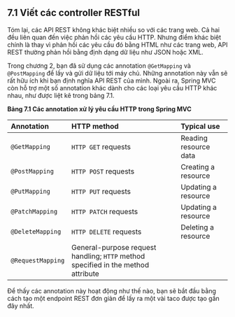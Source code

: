 ## 7.1 Viết các controller RESTful

Tóm lại, các API REST không khác biệt nhiều so với các trang web. Cả hai đều liên quan đến việc phản hồi các yêu cầu HTTP. Nhưng điểm khác biệt chính là thay vì phản hồi các yêu cầu đó bằng HTML như các trang web, API REST thường phản hồi bằng định dạng dữ liệu như JSON hoặc XML.

Trong chương 2, bạn đã sử dụng các annotation `@GetMapping` và `@PostMapping` để lấy và gửi dữ liệu tới máy chủ. Những annotation này vẫn sẽ rất hữu ích khi bạn định nghĩa API REST của mình. Ngoài ra, Spring MVC còn hỗ trợ một số annotation khác dành cho các loại yêu cầu HTTP khác nhau, như được liệt kê trong bảng 7.1.

**Bảng 7.1 Các annotation xử lý yêu cầu HTTP trong Spring MVC**

| Annotation | HTTP method | Typical use |
| :--- | :--- | :--- |
| `@GetMapping` | `HTTP GET` requests | Reading resource data |
| `@PostMapping` | `HTTP POST` requests | Creating a resource |
| `@PutMapping` | `HTTP PUT` requests | Updating a resource |
| `@PatchMapping` | `HTTP PATCH` requests | Updating a resource |
| `@DeleteMapping` | `HTTP DELETE` requests | Deleting a resource |
| `@RequestMapping` | General-purpose request handling; `HTTP` method specified in the method attribute |  |

Để thấy các annotation này hoạt động như thế nào, bạn sẽ bắt đầu bằng cách tạo một endpoint REST đơn giản để lấy ra một vài taco được tạo gần đây nhất.
